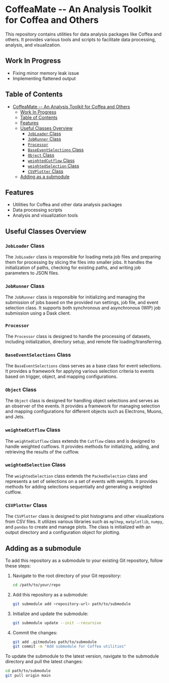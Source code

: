 # CoffeaMate -- An Analysis Toolkit for Coffea and Others

This repository contains utilities for data analysis packages like Coffea and others. It provides various tools and scripts to facilitate data processing, analysis, and visualization.

## Work In Progress
- Fixing minor memory leak issue
- Implementing flattened output

## Table of Contents
- [CoffeaMate -- An Analysis Toolkit for Coffea and Others](#coffeamate----an-analysis-toolkit-for-coffea-and-others)
  - [Work In Progress](#work-in-progress)
  - [Table of Contents](#table-of-contents)
  - [Features](#features)
  - [Useful Classes Overview](#useful-classes-overview)
    - [`JobLoader` Class](#jobloader-class)
    - [`JobRunner` Class](#jobrunner-class)
    - [`Processor`](#processor)
    - [`BaseEventSelections` Class](#baseeventselections-class)
    - [`Object` Class](#object-class)
    - [`weightedCutflow` Class](#weightedcutflow-class)
    - [`weightedSelection` Class](#weightedselection-class)
    - [`CSVPlotter` Class](#csvplotter-class)
  - [Adding as a submodule](#adding-as-a-submodule)

## Features
- Utilities for Coffea and other data analysis packages
- Data processing scripts
- Analysis and visualization tools

## Useful Classes Overview

### `JobLoader` Class

The `JobLoader` class is responsible for loading meta job files and preparing them for processing by slicing the files into smaller jobs. It handles the initialization of paths, checking for existing paths, and writing job parameters to JSON files.

### `JobRunner` Class

The `JobRunner` class is responsible for initializing and managing the submission of jobs based on the provided run settings, job file, and event selection class. It supports both synchronous and asynchronous (WIP) job submission using a Dask client.

### `Processor`

The `Processor` class is designed to handle the processing of datasets, including initialization, directory setup, and remote file loading/transferring.

### `BaseEventSelections` Class

The `BaseEventSelections` class serves as a base class for event selections. It provides a framework for applying various selection criteria to events based on trigger, object, and mapping configurations.

### `Object` Class

The `Object` class is designed for handling object selections and serves as an observer of the events. It provides a framework for managing selection and mapping configurations for different objects such as Electrons, Muons, and Jets.

### `weightedCutflow` Class

The `weightedCutflow` class extends the `Cutflow` class and is designed to handle weighted cutflows. It provides methods for initializing, adding, and retrieving the results of the cutflow.

### `weightedSelection` Class

The `weightedSelection` class extends the `PackedSelection` class and represents a set of selections on a set of events with weights. It provides methods for adding selections sequentially and generating a weighted cutflow.

### `CSVPlotter` Class

The `CSVPlotter` class is designed to plot histograms and other visualizations from CSV files. It utilizes various libraries such as `mplhep`, `matplotlib`, `numpy`, and `pandas` to create and manage plots. The class is initialized with an output directory and a configuration object for plotting.

## Adding as a submodule

To add this repository as a submodule to your existing Git repository, follow these steps:

1. Navigate to the root directory of your Git repository:
    ```bash
    cd /path/to/your/repo
    ```

2. Add this repository as a submodule:
    ```bash
    git submodule add <repository-url> path/to/submodule
    ```

3. Initialize and update the submodule:
    ```bash
    git submodule update --init --recursive
    ```

4. Commit the changes:
    ```bash
    git add .gitmodules path/to/submodule
    git commit -m "Add submodule for Coffea utilities"
    ```

To update the submodule to the latest version, navigate to the submodule directory and pull the latest changes:
```bash
cd path/to/submodule
git pull origin main
